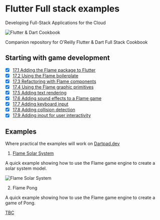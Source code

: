 
# Flutter Full stack examples

Developing Full-Stack Applications for the Cloud

![Flutter & Dart Cookbook](https://github.com/rosera/flutter-and-dart-cookbook/blob/main/images/flutter-dart-cookbook-sml.png "Flutter & Dart Cookbook")

Companion repository for O'Reilly Flutter & Dart Full Stack Cookbook

## Starting with game development 

- [x] [17.1 Adding the Flame package to Flutter](https://github.com/rosera/flutter-and-dart-cookbook/blob/main/ch17/ex17-1.md)
- [x] [17.2 Using the Flame boilerplate](https://github.com/rosera/flutter-and-dart-cookbook/blob/main/ch17/ex17-2.md)
- [x] [17.3 Refactoring with Flame components](https://github.com/rosera/flutter-and-dart-cookbook/blob/main/ch17/ex17-3.md)
- [x] [17.4 Using the Flame graphic primitives](https://github.com/rosera/flutter-and-dart-cookbook/blob/main/ch17/ex17-4.md)
- [x] [17.5 Adding text rendering](https://github.com/rosera/flutter-and-dart-cookbook/blob/main/ch17/ex17-5.md)
- [x] [17.6 Adding sound effects to a Flame game](https://github.com/rosera/flutter-and-dart-cookbook/blob/main/ch17/ex17-6.md)
- [x] [17.7 Adding keyboard input](https://github.com/rosera/flutter-and-dart-cookbook/blob/main/ch17/ex17-7.md)
- [x] [17.8 Adding collision detection](https://github.com/rosera/flutter-and-dart-cookbook/blob/main/ch17/ex17-8.md)
- [x] [17.9 Adding inout for user interactivity](https://github.com/rosera/flutter-and-dart-cookbook/blob/main/ch17/ex17-9.md)

## Examples

Where practical the examples will work on [Dartpad.dev](https://dartpad.dev)

1. [Flame Solar System](https://github.com/rosera/flutter-and-dart-cookbook/blob/main/ch17/examples/lab01/README.md)

A quick example showing how to use the Flame game engine to create a solar system model.

![Flame Solar System](https://github.com/rosera/flutter-and-dart-cookbook/blob/main/images/flame_solar_system.png "Flame Solar System")

2. Flame Pong

A quick example showing how to use the Flame game engine to create a game of Pong.

[TBC]()
